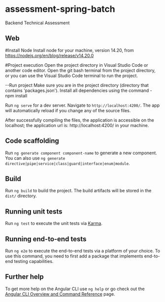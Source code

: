 # assessment-spring-batch
Backend Technical Assessment



## Web

#Install Node
Install node for your machine, version 14.20, from https://nodejs.org/en/blog/release/v14.20.0

#Project execution
Open the project directory in Visual Studio Code or another code editor.
Open the git bash terminal from the project directory, or you can use the Visual Studio Code terminal to run the project.

--Run project
Make sure you are in the project directory (directory that contains 'packages.json').
Install all dependencies using the command - npm install

Run `ng serve` for a dev server. Navigate to `http://localhost:4200/`. The app will automatically reload if you change any of the source files.

After successfully compiling the files, the application is accessible on the localhost;
the application url is: http://localhost:4200/ in your machine.

## Code scaffolding

Run `ng generate component component-name` to generate a new component. You can also use `ng generate directive|pipe|service|class|guard|interface|enum|module`.

## Build

Run `ng build` to build the project. The build artifacts will be stored in the `dist/` directory.

## Running unit tests

Run `ng test` to execute the unit tests via [Karma](https://karma-runner.github.io).

## Running end-to-end tests

Run `ng e2e` to execute the end-to-end tests via a platform of your choice. To use this command, you need to first add a package that implements end-to-end testing capabilities.

## Further help

To get more help on the Angular CLI use `ng help` or go check out the [Angular CLI Overview and Command Reference](https://angular.io/cli) page.

